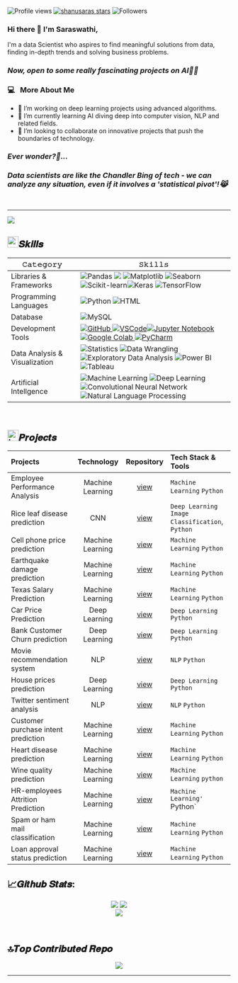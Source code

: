![Profile views](https://komarev.com/ghpvc/?username=shanusaras&style=for-the-badge&color=0077B5)
[![shanusaras stars](https://img.shields.io/github/stars/shanusaras?color=2F4F4F&style=for-the-badge&logo=https://github.com/shanusaras/repo/raw/main/path/to/your/image.png)](https://github.com/shanusaras?tab=repositories&sort=stargazers)
![Followers](https://img.shields.io/github/followers/shanusaras?style=for-the-badge&color=0077B5 )

### Hi there 👋 I'm Saraswathi,

<!--<h2> Hi there! 👋 i'm Saraswathi.</h2> -->

I'm a data Scientist who aspires to find meaningful solutions from data, finding in-depth trends and solving business problems.

<h3><b><i>Now, open to some really fascinating projects on AI👩‍💻</b></i></h3>

<h3>  💻 &nbsp; More About Me </h3>

- 🔭 I’m working on deep learning projects using advanced algorithms.
- 🌱 I’m currently learning AI diving deep into computer vision, NLP and related fields.
- 👯 I’m looking to collaborate on innovative projects that push the boundaries of technology.

<h3><b><i>Ever wonder?💬...</b></i></h3>
<h3><b><i>Data scientists are like the Chandler Bing of tech - we can analyze any situation, even if it involves a 'statistical pivot'!😹</b></i></h3>

<!--- ------------------------------------------------------------------------------------------------------------------------------------------------------ -->
<!--- -- Activity Graph ------------------------------------------------------------------------------------------------------------------------------------ -->
<!--- ------------------------------------------------------------------------------------------------------------------------------------------------------ -->


<br>
<hr>

<img src="https://github-readme-activity-graph.vercel.app/graph?username=shanusaras&bg_color=161b22&color=ffffff&line=d5d5d5&point=a76c6c&area=true&hide_border=true&hide_title=true" />


## <img src='https://user-images.githubusercontent.com/74038190/206662607-d9e7591e-bbf9-42f9-9386-29efc927bc16.gif' width="25">𝑺𝒌𝒊𝒍𝒍𝒔 

| 𝙲𝚊𝚝𝚎𝚐𝚘𝚛𝚢       | 𝚂𝚔𝚒𝚕𝚕𝚜        |
|-----------------|---------------|
| Libraries & Frameworks| ![Pandas](https://img.shields.io/badge/Pandas-150458?style=for-the-badge&logo=pandas&logoColor=white) <img src="https://img.shields.io/badge/NumPy-013243?style=for-the-badge&logo=numpy&logoColor=white" /> ![Matplotlib](https://img.shields.io/badge/Matplotlib-3776AB?style=for-the-badge&logo=matplotlib&logoColor=white) ![Seaborn](https://img.shields.io/badge/Seaborn-4EABE1?style=for-the-badge&logo=seaborn&logoColor=white) ![Scikit-learn](https://img.shields.io/badge/Scikit%20learn-F7931E?style=for-the-badge&logo=scikit-learn&logoColor=white)![Keras](https://img.shields.io/badge/Keras-D00000?style=for-the-badge&logo=keras&logoColor=white) ![TensorFlow](https://img.shields.io/badge/TensorFlow-FF6F00?style=for-the-badge&logo=tensorflow&logoColor=white) | 
| Programming  Languages  | ![Python](https://img.shields.io/badge/Python-3776AB?style=for-the-badge&logo=python&logoColor=white) ![HTML](https://img.shields.io/badge/HTML-E34F26?style=for-the-badge&logo=html5&logoColor=white) |
| Database |  ![MySQL](https://img.shields.io/badge/MySQL-4479A1?style=for-the-badge&logo=mysql&logoColor=white) |
| Development Tools|  <a href="https://github.com/shanusaras">![GitHub](https://img.shields.io/badge/GitHub-181717?style=for-the-badge&logo=github&logoColor=white) ![VSCode](https://img.shields.io/badge/Visual%20Studio%20Code-007ACC?style=for-the-badge&logo=visual-studio-code&logoColor=white)![Jupyter Notebook](https://img.shields.io/badge/Jupyter%20Notebook-F37626?style=for-the-badge&logo=jupyter&logoColor=white) ![Google Colab](https://img.shields.io/badge/Google%20Colab-F9AB00?style=for-the-badge&logo=google-colab&logoColor=white) ![PyCharm](https://img.shields.io/badge/PyCharm-000000?style=for-the-badge&logo=pycharm&logoColor=white)  |
| Data Analysis & Visualization | ![Statistics](https://img.shields.io/badge/Statistics-2E8B57?style=for-the-badge&logoColor=white) ![Data Wrangling](https://img.shields.io/badge/Data%20Wrangling-FFD700?style=for-the-badge&logoColor=white) ![Exploratory Data Analysis](https://img.shields.io/badge/EDA-FFA500?style=for-the-badge&logoColor=white) ![Power BI](https://img.shields.io/badge/Power%20BI-F2C811?style=for-the-badge&logo=power-bi&logoColor=black) ![Tableau](https://img.shields.io/badge/Tableau-20232A?style=for-the-badge&logo=Tableau&logoColor=white) |
| Artificial Intellgence | ![Machine Learning](https://img.shields.io/badge/Machine%20Learning-6D4A8E?style=for-the-badge&logoColor=white) ![Deep Learning](https://img.shields.io/badge/Deep%20Learning-FF6F00?style=for-the-badge&logoColor=white) ![Convolutional Neural Network](https://img.shields.io/badge/CNN-336791?style=for-the-badge&logoColor=white) ![Natural Language Processing](https://img.shields.io/badge/NLP-4B8BBE?style=for-the-badge&logoColor=white)  |
<br>

<!--- ------------------------------------------------------------------------------------------------------------------------------------------------------ -->
<!--- -- Projects Section ---------------------------------------------------------------------------------------------------------------------------------- -->
<!--- ------------------------------------------------------------------------------------------------------------------------------------------------------ -->


## <img src="https://user-images.githubusercontent.com/74038190/221857969-f37e1717-1470-4fe4-abb5-88b334cf64ea.png" alt="icon of todo list" width="25" />𝑷𝒓𝒐𝒋𝒆𝒄𝒕𝒔  

| Projects | Technology | Repository | Tech Stack & Tools |
|:---------|:----------:|:----------:|:-------------------|
| Employee Performance Analysis | Machine Learning |[view](https://github.com/shanusaras/Employees_performance_analysis.git) |`Machine Learning`  `Python`  |
| Rice leaf disease prediction  | CNN |[view](https://github.com/shanusaras/Rice_leaf_disease_prediction.git) |`Deep Learning`  `Image Classification`, `Python`|
| Cell phone price prediction | Machine Learning | [view](https://github.com/shanusaras/Capstone_Projects.git) |`Machine Learning`  `Python`|
| Earthquake damage prediction | Machine Learning | [view](https://github.com/shanusaras/Capstone_Projects.git) |`Machine Learning`  `Python`|
| Texas Salary Prediction | Machine Learning | [view](https://github.com/shanusaras/Capstone_Projects.git) |`Machine Learning`  `Python`| 
| Car Price Prediction | Deep Learning | [view](https://github.com/shanusaras/Deep_Learning_projects.git)|`Deep Learning`  `Python`  |
| Bank Customer Churn prediction | Deep Learning  | [view](https://github.com/shanusaras/Deep_Learning_projects.git) |`Deep Learning`  `Python`  |
| Movie recommendation system  | NLP | [view](https://github.com/shanusaras/Movie_recommendation_system.git) |`NLP`  `Python`| 
|  House prices prediction  | Deep Learning   | [view](https://github.com/shanusaras/House_prices_prediction.git) |`Deep Learning`  `Python`|
| Twitter sentiment analysis  | NLP  | [view](https://github.com/shanusaras/Twitter_sentiment_analysis.git) |`NLP`  `Python`|
| Customer purchase intent prediction | Machine Learning  | [view](https://github.com/shanusaras/Bank_customers_purchase_prediction.git) |`Machine Learning`  `Python`|
| Heart disease prediction | Machine Learning | [view](https://github.com/shanusaras/heart_diseases_prediction.git) |`Machine Learning`  `Python` | 
| Wine quality prediction | Machine Learning | [view](https://github.com/shanusaras/wine_quality_prediction.git) |`Machine Learning`  `python`  | 
| HR-employees Attrition Prediction | Machine Learning  | [view](https://github.com/shanusaras/HR_employees_attrition_prediction.git) |`Machine Learning'  `Python`  |
| Spam or ham mail classification | Machine Learning  | [view](https://github.com/shanusaras/spam_or_ham_mail_classification.git) |`Machine Learning`  `Python`  |
| Loan approval status prediction | Machine Learning | [view](https://github.com/shanusaras/Loan_approval_status_prediction.git) |`Machine Learning`  `Python`  |

## 📈𝑮𝒊𝒕𝒉𝒖𝒃 𝑺𝒕𝒂𝒕𝒔:

<div  align=center>
 
![](https://github-readme-stats.vercel.app/api?username=shanusaras&show_icons=true&theme=merko)
![](https://github-readme-streak-stats.herokuapp.com/?user=shanusaras&theme=merko)<br/>
![](https://github-readme-stats.vercel.app/api/top-langs/?username=shanusaras&theme=merko&layout=compact)

</div>

<br/>

## 🔝𝑻𝒐𝒑 𝑪𝒐𝒏𝒕𝒓𝒊𝒃𝒖𝒕𝒆𝒅 𝑹𝒆𝒑𝒐

<div  align=center>
 
![](https://github-contributor-stats.vercel.app/api?username=shanusaras&limit=5&theme=merko&combine_all_yearly_contributions=true)

</div>

---
